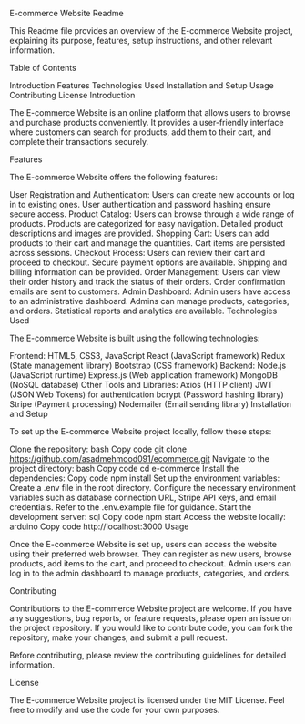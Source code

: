 E-commerce Website Readme

This Readme file provides an overview of the E-commerce Website project, explaining its purpose, features, setup instructions, and other relevant information.

Table of Contents

Introduction
Features
Technologies Used
Installation and Setup
Usage
Contributing
License
Introduction

The E-commerce Website is an online platform that allows users to browse and purchase products conveniently. It provides a user-friendly interface where customers can search for products, add them to their cart, and complete their transactions securely.

Features

The E-commerce Website offers the following features:

User Registration and Authentication:
Users can create new accounts or log in to existing ones.
User authentication and password hashing ensure secure access.
Product Catalog:
Users can browse through a wide range of products.
Products are categorized for easy navigation.
Detailed product descriptions and images are provided.
Shopping Cart:
Users can add products to their cart and manage the quantities.
Cart items are persisted across sessions.
Checkout Process:
Users can review their cart and proceed to checkout.
Secure payment options are available.
Shipping and billing information can be provided.
Order Management:
Users can view their order history and track the status of their orders.
Order confirmation emails are sent to customers.
Admin Dashboard:
Admin users have access to an administrative dashboard.
Admins can manage products, categories, and orders.
Statistical reports and analytics are available.
Technologies Used

The E-commerce Website is built using the following technologies:

Frontend:
HTML5, CSS3, JavaScript
React (JavaScript framework)
Redux (State management library)
Bootstrap (CSS framework)
Backend:
Node.js (JavaScript runtime)
Express.js (Web application framework)
MongoDB (NoSQL database)
Other Tools and Libraries:
Axios (HTTP client)
JWT (JSON Web Tokens) for authentication
bcrypt (Password hashing library)
Stripe (Payment processing)
Nodemailer (Email sending library)
Installation and Setup

To set up the E-commerce Website project locally, follow these steps:

Clone the repository:
bash
Copy code
git clone https://github.com/asadmehmood091/ecommerce.git
Navigate to the project directory:
bash
Copy code
cd e-commerce
Install the dependencies:
Copy code
npm install
Set up the environment variables:
Create a .env file in the root directory.
Configure the necessary environment variables such as database connection URL, Stripe API keys, and email credentials. Refer to the .env.example file for guidance.
Start the development server:
sql
Copy code
npm start
Access the website locally:
arduino
Copy code
http://localhost:3000
Usage

Once the E-commerce Website is set up, users can access the website using their preferred web browser. They can register as new users, browse products, add items to the cart, and proceed to checkout. Admin users can log in to the admin dashboard to manage products, categories, and orders.

Contributing

Contributions to the E-commerce Website project are welcome. If you have any suggestions, bug reports, or feature requests, please open an issue on the project repository. If you would like to contribute code, you can fork the repository, make your changes, and submit a pull request.

Before contributing, please review the contributing guidelines for detailed information.

License

The E-commerce Website project is licensed under the MIT License. Feel free to modify and use the code for your own purposes.
